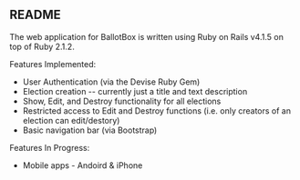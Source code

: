 README
------

The web application for BallotBox is written using Ruby on Rails v4.1.5 on top of Ruby 2.1.2.

Features Implemented:
* User Authentication (via the Devise Ruby Gem)
* Election creation -- currently just a title and text description
* Show, Edit, and Destroy functionality for all elections
* Restricted access to Edit and Destroy functions (i.e. only creators of an election can edit/destory)
* Basic navigation bar (via Bootstrap)

Features In Progress:
* Mobile apps - Andoird & iPhone